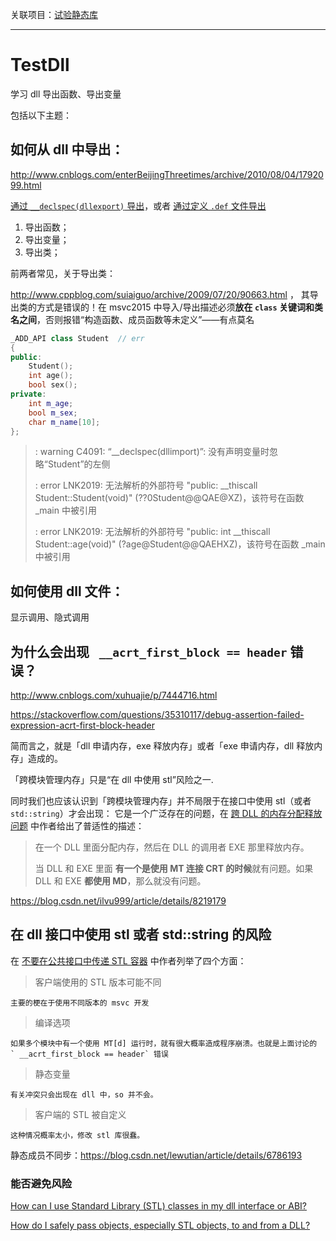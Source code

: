 关联项目：[试验静态库][5]

----------------

# TestDll
学习 dll 导出函数、导出变量

包括以下主题：

## 如何从 dll 中导出：

http://www.cnblogs.com/enterBeijingThreetimes/archive/2010/08/04/1792099.html

[通过 `__declspec(dllexport)` 导出][1]，或者 [通过定义 `.def` 文件导出][2]

1. 导出函数；
2. 导出变量；
3. 导出类；

前两者常见，关于导出类：

http://www.cppblog.com/suiaiguo/archive/2009/07/20/90663.html ， 其导出类的方式是错误的！在 msvc2015 中导入/导出描述必须**放在 `class` 关键词和类名之间**，否则报错“构造函数、成员函数等未定义”——有点莫名

```cpp
_ADD_API class Student  // err
{
public:
    Student();
    int age();
    bool sex();
private:
    int m_age;
    bool m_sex;
    char m_name[10];
};
```

> : warning C4091: “__declspec(dllimport)”: 没有声明变量时忽略“Student”的左侧
>
> : error LNK2019: 无法解析的外部符号 "public: __thiscall Student::Student(void)" (??0Student@@QAE@XZ)，该符号在函数 _main 中被引用
>
> : error LNK2019: 无法解析的外部符号 "public: int __thiscall Student::age(void)" (?age@Student@@QAEHXZ)，该符号在函数 _main 中被引用
    
## 如何使用 dll 文件：

显示调用、隐式调用

## 为什么会出现 ` __acrt_first_block == header` 错误？

http://www.cnblogs.com/xuhuajie/p/7444716.html

https://stackoverflow.com/questions/35310117/debug-assertion-failed-expression-acrt-first-block-header

简而言之，就是「dll 申请内存，exe 释放内存」或者「exe 申请内存，dll 释放内存」造成的。

「跨模块管理内存」只是“在 dll 中使用 stl”风险之一.

同时我们也应该认识到「跨模块管理内存」并不局限于在接口中使用 stl（或者 `std::string`）才会出现：
它是一个广泛存在的问题，在 [跨 DLL 的内存分配释放问题][4] 中作者给出了普适性的描述：

> 在一个 DLL 里面分配内存，然后在 DLL 的调用者 EXE 那里释放内存。
> 
> 当 DLL 和 EXE 里面 **有一个是使用 MT 连接 CRT 的时候**就有问题。如果 DLL 和 EXE **都使用 MD**，那么就没有问题。

https://blog.csdn.net/ilvu999/article/details/8219179

## 在 dll 接口中使用 stl 或者 std::string 的风险

在 [不要在公共接口中传递 STL 容器][3] 中作者列举了四个方面：
 
> 客户端使用的 STL 版本可能不同

    主要的梗在于使用不同版本的 msvc 开发
    
> 编译选项

    如果多个模块中有一个使用 MT[d] 运行时，就有很大概率造成程序崩溃。也就是上面讨论的 ` __acrt_first_block == header` 错误
    
> 静态变量

    有关冲突只会出现在 dll 中，so 并不会。

> 客户端的 STL 被自定义

    这种情况概率太小，修改 stl 库很蠢。
    
静态成员不同步：https://blog.csdn.net/lewutian/article/details/6786193

### 能否避免风险

[How can I use Standard Library (STL) classes in my dll interface or ABI?][6]

[How do I safely pass objects, especially STL objects, to and from a DLL?][7]

[1]:https://msdn.microsoft.com/en-us/library/a90k134d.aspx#annotations:epC1-i2vEeiXZeM0K3qNow
[2]:https://msdn.microsoft.com/en-us/library/d91k01sh.aspx#annotations:Vj3D4i2uEeiEu_PBl1x4Ig
[3]:http://www.cnblogs.com/baiyanhuang/archive/2011/07/10/2102484.html
[4]:https://blog.csdn.net/zj510/article/details/35290505
[5]:https://github.com/tnie/StaticLibrary
[6]:https://stackoverflow.com/questions/5661738/how-can-i-use-standard-library-stl-classes-in-my-dll-interface-or-abi
[7]:https://stackoverflow.com/questions/22797418/how-do-i-safely-pass-objects-especially-stl-objects-to-and-from-a-dll
